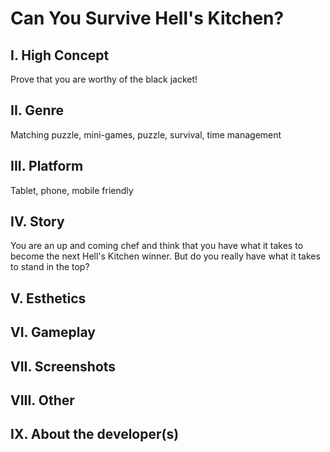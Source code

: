 # Can You Survive Hell's Kitchen?

## I. High Concept

Prove that you are worthy of the black jacket!

## II. Genre
Matching puzzle, mini-games, puzzle, survival, time management

## III. Platform
Tablet, phone, mobile friendly

## IV. Story
You are an up and coming chef and think that you have what it takes to become the next Hell's Kitchen winner.
But do you really have what it takes to stand in the top? 

## V. Esthetics

## VI. Gameplay

## VII. Screenshots

## VIII. Other

## IX. About the developer(s)
